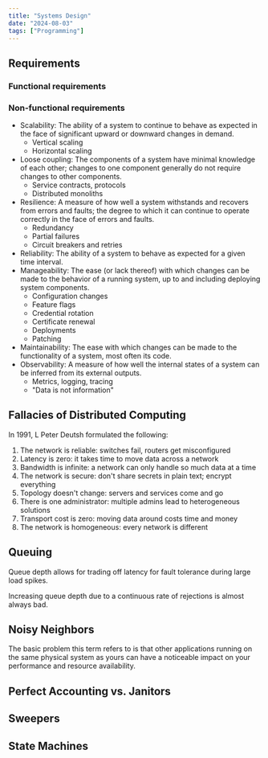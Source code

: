 ```yaml
---
title: "Systems Design"
date: "2024-08-03"
tags: ["Programming"]
---
```


## Requirements

### Functional requirements

### Non-functional requirements

- Scalability: The ability of a system to continue to behave as expected in the face of significant upward or downward changes in demand.
  - Vertical scaling
  - Horizontal scaling
- Loose coupling: The components of a system have minimal knowledge of each other; changes to one component generally do not require changes to other components.
  - Service contracts, protocols
  - Distributed monoliths
- Resilience: A measure of how well a system withstands and recovers from errors and faults; the degree to which it can continue to operate correctly in the face of errors and faults.
  - Redundancy
  - Partial failures
  - Circuit breakers and retries
- Reliability: The ability of a system to behave as expected for a given time interval.
- Manageability: The ease (or lack thereof) with which changes can be made to the behavior of a running system, up to and including deploying system components.
  - Configuration changes
  - Feature flags
  - Credential rotation
  - Certificate renewal
  - Deployments
  - Patching
- Maintainability: The ease with which changes can be made to the functionality of a system, most often its code.
- Observability: A measure of how well the internal states of a system can be inferred from its external outputs.
  - Metrics, logging, tracing
  - "Data is not information"

## Fallacies of Distributed Computing

In 1991, L Peter Deutsh formulated the following:

1. The network is reliable: switches fail, routers get misconfigured
2. Latency is zero: it takes time to move data across a network
3. Bandwidth is infinite: a network can only handle so much data at a time
4. The network is secure: don't share secrets in plain text; encrypt everything
5. Topology doesn't change: servers and services come and go
6. There is one administrator: multiple admins lead to heterogeneous solutions
7. Transport cost is zero: moving data around costs time and money
8. The network is homogeneous: every network is different


## Queuing

Queue depth allows for trading off latency for fault tolerance during large load spikes.

Increasing queue depth due to a continuous rate of rejections is almost always bad.


## Noisy Neighbors
The basic problem this  term  refers  to  is  that  other  applications  running  on  the  same  physical  system  as yours can have a noticeable impact on your performance and resource availability.


## Perfect Accounting vs. Janitors


## Sweepers


## State Machines
